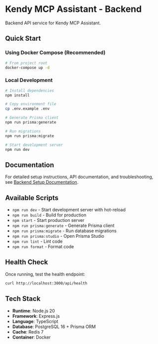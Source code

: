 # Kendy MCP Assistant - Backend

Backend API service for Kendy MCP Assistant.

## Quick Start

### Using Docker Compose (Recommended)

```bash
# From project root
docker-compose up -d
```

### Local Development

```bash
# Install dependencies
npm install

# Copy environment file
cp .env.example .env

# Generate Prisma client
npm run prisma:generate

# Run migrations
npm run prisma:migrate

# Start development server
npm run dev
```

## Documentation

For detailed setup instructions, API documentation, and troubleshooting, see [Backend Setup Documentation](../docs/backend-setup.md).

## Available Scripts

- `npm run dev` - Start development server with hot-reload
- `npm run build` - Build for production
- `npm start` - Start production server
- `npm run prisma:generate` - Generate Prisma client
- `npm run prisma:migrate` - Run database migrations
- `npm run prisma:studio` - Open Prisma Studio
- `npm run lint` - Lint code
- `npm run format` - Format code

## Health Check

Once running, test the health endpoint:

```bash
curl http://localhost:3000/api/health
```

## Tech Stack

- **Runtime**: Node.js 20
- **Framework**: Express.js
- **Language**: TypeScript
- **Database**: PostgreSQL 16 + Prisma ORM
- **Cache**: Redis 7
- **Container**: Docker
